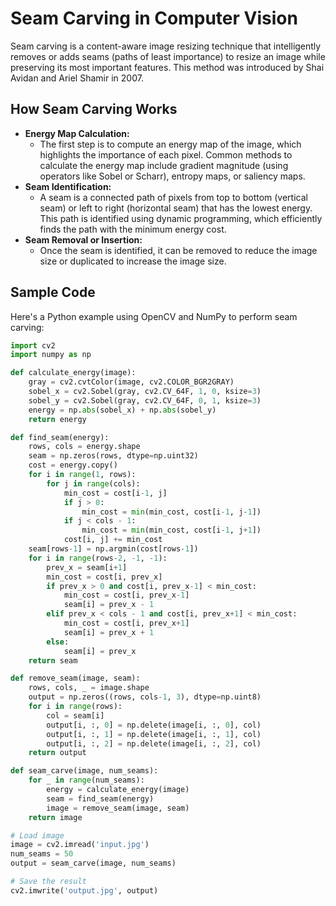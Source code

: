 
# Seam Carving in Computer Vision

Seam carving is a content-aware image resizing technique that intelligently removes or adds seams (paths of least importance) to resize an image while preserving its most important features. This method was introduced by Shai Avidan and Ariel Shamir in 2007.

## How Seam Carving Works

- **Energy Map Calculation:**
    - The first step is to compute an energy map of the image, which highlights the importance of each pixel. Common methods to calculate the energy map include gradient magnitude (using operators like Sobel or Scharr), entropy maps, or saliency maps.
- **Seam Identification:**
    - A seam is a connected path of pixels from top to bottom (vertical seam) or left to right (horizontal seam) that has the lowest energy. This path is identified using dynamic programming, which efficiently finds the path with the minimum energy cost.
- **Seam Removal or Insertion:**
    - Once the seam is identified, it can be removed to reduce the image size or duplicated to increase the image size.

## Sample Code

Here's a Python example using OpenCV and NumPy to perform seam carving:

```python
import cv2
import numpy as np

def calculate_energy(image):
    gray = cv2.cvtColor(image, cv2.COLOR_BGR2GRAY)
    sobel_x = cv2.Sobel(gray, cv2.CV_64F, 1, 0, ksize=3)
    sobel_y = cv2.Sobel(gray, cv2.CV_64F, 0, 1, ksize=3)
    energy = np.abs(sobel_x) + np.abs(sobel_y)
    return energy

def find_seam(energy):
    rows, cols = energy.shape
    seam = np.zeros(rows, dtype=np.uint32)
    cost = energy.copy()
    for i in range(1, rows):
        for j in range(cols):
            min_cost = cost[i-1, j]
            if j > 0:
                min_cost = min(min_cost, cost[i-1, j-1])
            if j < cols - 1:
                min_cost = min(min_cost, cost[i-1, j+1])
            cost[i, j] += min_cost
    seam[rows-1] = np.argmin(cost[rows-1])
    for i in range(rows-2, -1, -1):
        prev_x = seam[i+1]
        min_cost = cost[i, prev_x]
        if prev_x > 0 and cost[i, prev_x-1] < min_cost:
            min_cost = cost[i, prev_x-1]
            seam[i] = prev_x - 1
        elif prev_x < cols - 1 and cost[i, prev_x+1] < min_cost:
            min_cost = cost[i, prev_x+1]
            seam[i] = prev_x + 1
        else:
            seam[i] = prev_x
    return seam

def remove_seam(image, seam):
    rows, cols, _ = image.shape
    output = np.zeros((rows, cols-1, 3), dtype=np.uint8)
    for i in range(rows):
        col = seam[i]
        output[i, :, 0] = np.delete(image[i, :, 0], col)
        output[i, :, 1] = np.delete(image[i, :, 1], col)
        output[i, :, 2] = np.delete(image[i, :, 2], col)
    return output

def seam_carve(image, num_seams):
    for _ in range(num_seams):
        energy = calculate_energy(image)
        seam = find_seam(energy)
        image = remove_seam(image, seam)
    return image

# Load image
image = cv2.imread('input.jpg')
num_seams = 50
output = seam_carve(image, num_seams)

# Save the result
cv2.imwrite('output.jpg', output)
